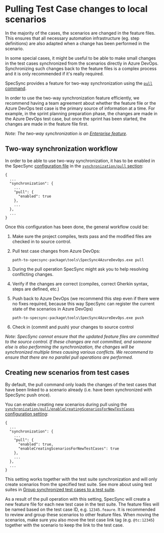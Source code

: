 # Pulling Test Case changes to local scenarios

In the majority of the cases, the scenarios are changed in the feature files. This ensures that all necessary automation infrastructure \(eg. step definitions\) are also adapted when a change has been performed in the scenario.

In some special cases, it might be useful to be able to make small changes in the test cases synchronized from the scenarios directly in Azure DevOps. Synchronizing such changes back to the feature files is a complex process and it is only recommended if it's really required.

SpecSync provides a feature for two-way synchronization using the [`pull` command](../../reference/command-line-reference/).

In order to use the two-way synchronization feature efficiently, we recommend having a team agreement about whether the feature file or the Azure DevOps test case is the primary source of information at a time. For example, in the sprint planning preparation phase, the changes are made in the Azure DevOps test case, but once the sprint has been started, the changes are made in the feature file first.

_Note: The two-way synchronization is an_ [_Enterprise feature_](../../licensing.md)_._

## Two-way synchronization workflow

In order to be able to use two-way synchronization, it has to be enabled in the SpecSync [configuration file](../../reference/configuration/) in the [`synchronization/pull` section](../../reference/configuration/configuration-synchronization/configuration-synchronization-pull.md):

```text
{
  ...
  "synchronization": {
    ...
    "pull": {
      "enabled": true
    },
    ...
  },
  ...
}
```

Once this configuration has been done, the general workflow could be:

1. Make sure the project compiles, tests pass and the modified files are checked in to source control.
2. Pull test case changes from Azure DevOps:

   ```text
   path-to-specsync-package\tools\SpecSync4AzureDevOps.exe pull
   ```

3. During the pull operation SpecSync might ask you to help resolving conflicting changes.
4. Verify if the changes are correct \(compiles, correct Gherkin syntax, steps are defined, etc.\)
5. Push back to Azure DevOps \(we recommend this step even if there were no fixes required, because this way SpecSync can register the current state of the scenarios in Azure DevOps\)

   ```text
   path-to-specsync-package\tools\SpecSync4AzureDevOps.exe push
   ```

6. Check in \(commit and push\) your changes to source control

_Note: SpecSync cannot ensure that the updated feature files are committed to the source control. If these changes are not committed, and someone else is also performing the synchronization, the changes will be synchronized multiple times causing various conflicts. We recommend to ensure that there are no parallel pull operations are performed._

## Creating new scenarios from test cases

By default, the pull command only loads the changes of the test cases that have been linked to a scenario already \(i.e. have been synchronized with SpecSync push once\).

You can enable creating new scenarios during pull using the [`synchronization/pull/enableCreatingScenariosForNewTestCases` configuration setting](../../reference/configuration/configuration-synchronization/configuration-synchronization-pull.md):

```text
{
  ...
  "synchronization": {
    ...
    "pull": {
      "enabled": true,
      "enableCreatingScenariosForNewTestCases": true
    },
    ...
  },
  ...
}
```

This setting works together with the test suite synchronization and will only create scenarios from the specified test suite. See more about using test suites in [Group synchronized test cases to a test suite](../common-synchronization-features/group-synchronized-test-cases-to-a-test-suite.md).

As a result of the pull operation with this setting, SpecSync will create a new feature file for each new test case in the test suite. The feature files will be named based on the test case ID, e.g. `12345.feaure`. It is recommended to review and group these scenarios to other feature files. When moving the scenarios, make sure you also move the test case link tag \(e.g. `@tc:12345`\) together with the scenario to keep the link to the test case.

